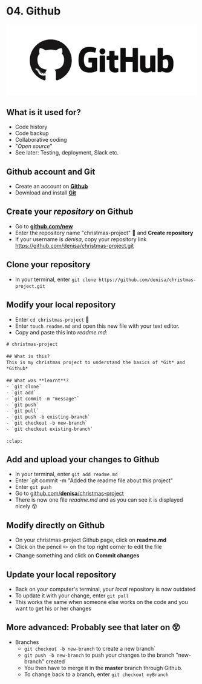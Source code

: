 # 04. Github

[![Github][github_image]][github_link]

## What is it used for?
- Code history
- Code backup
- Collaborative coding
- "*Open source*"
- See later: Testing, deployment, Slack etc.

## Github account and Git
- Create an account on [**Github**](github.com/join)
- Download and install [**Git**](git-scm.com/downloads)

## Create your *repository* on Github
- Go to [**github.com/new**](github.com/new)
- Enter the repository name "christmas-project" :santa: and **Create repository**
- If your username is *denisa*, copy your repository link https://github.com/denisa/christmas-project.git

## **Clone** your repository
- In your terminal, enter `git clone https://github.com/denisa/christmas-project.git`

## Modify your **local** repository
- Enter `cd christmas-project` :open_file_folder:
- Enter `touch readme.md` and open this new file with your text editor.
- Copy and paste this into *readme.md*:
```
# christmas-project

## What is this?
This is my christmas project to understand the basics of *Git* and *Github*

## What was **learnt**?
- `git clone`
- `git add`
- `git commit -m "message"`
- `git push`
- `git pull`
- `git push -b existing-branch`
- `git checkout -b new-branch`
- `git checkout existing-branch`

:clap:
```

## Add and upload your changes to Github
- In your terminal, enter `git add readme.md`
- Enter `git commit -m "Added the readme file about this project"
- Enter `git push`
- Go to [github.com/**denisa**/christmas-project](github.com/denisa/christmas-project)
- There is now one file *readme.md* and as you can see it is displayed nicely :open_mouth:

## Modify directly on Github
- On your christmas-project Github page, click on **readme.md**
- Click on the pencil :pencil2: on the top right corner to edit the file
- Change something and click on **Commit changes**

## Update your local repository
- Back on your computer's terminal, your *local* repository is now outdated
- To update it with your change, enter `git pull`
- This works the same when someone else works on the code and you want to get his or her changes

## More advanced: Probably see that later on :dizzy_face:
- Branches
  - `git checkout -b new-branch` to create a new branch`
  - `git push -b new-branch` to push your changes to the branch "new-branch" created
  - You then have to merge it in the **master** branch through Github.
  - To change back to a branch, enter `git checkout myBranch`
  
[github_image]: /internals/icons/github.png
[github_link]: https://www.github.com/join